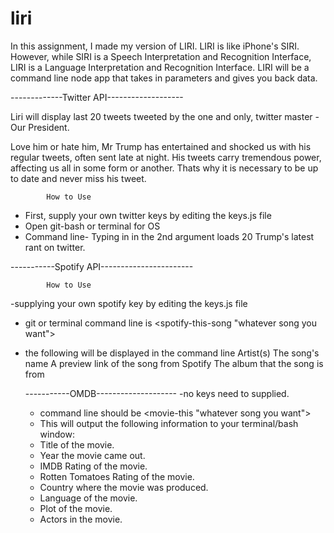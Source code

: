 # liri


In this assignment, I made my version of LIRI. LIRI is like iPhone's SIRI. However, while SIRI is a Speech Interpretation and Recognition Interface, LIRI is a Language Interpretation and Recognition Interface. LIRI will be a command line node app that takes in parameters and gives you back data.

-------------Twitter API-------------------

Liri will display last 20 tweets tweeted by the one and only, twitter master - Our President.

Love him or hate him, Mr Trump has entertained and shocked us with his regular tweets, often sent late at night. His tweets carry tremendous power, affecting us all in some form or another. Thats why it is necessary to be up to date and never miss his tweet. 

            How to Use
            
 - First, supply your own twitter keys by editing the keys.js file
 - Open git-bash or terminal for OS
 - Command line- Typing in <my-tweets> in the 2nd argument loads 20 Trump's latest rant on twitter.

-----------Spotify API-----------------------


            How to Use
-supplying your own spotify key by editing the keys.js file
- git or terminal command line is <spotify-this-song "whatever song you want">
- the following will be displayed in the command line
    Artist(s)
    The song's name
    A preview link of the song from Spotify
    The album that the song is from
   
  -----------OMDB--------------------
  -no keys need to supplied. 
  - command line should be <movie-this "whatever song you want">
  - This will output the following information to your terminal/bash window:

   * Title of the movie.
   * Year the movie came out.
   * IMDB Rating of the movie.
   * Rotten Tomatoes Rating of the movie.
   * Country where the movie was produced.
   * Language of the movie.
   * Plot of the movie.
   * Actors in the movie.
  




